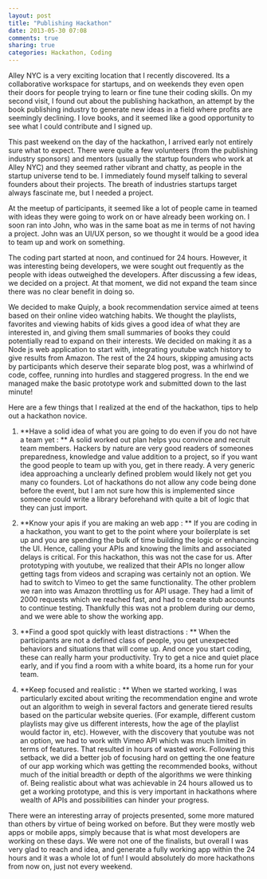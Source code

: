 ```yaml
---
layout: post
title: "Publishing Hackathon"
date: 2013-05-30 07:08
comments: true
sharing: true
categories: Hackathon, Coding
---   
```


Alley NYC is a very exciting location that I recently discovered. Its a collaborative workspace for startups, and on weekends they even open their doors for people trying to learn or fine tune their coding skills. On my second visit, I found out about the publishing hackathon, an attempt by the book publishing industry to generate new ideas in a field where profits are seemingly declining. I love books, and it seemed like a good opportunity to see what I could contribute and I signed up.

This past weekend on the day of the hackathon, I arrived early not entirely sure what to expect. There were quite a few volunteers (from the publishing industry sponsors) and mentors (usually the startup founders who work at Alley NYC) and they seemed rather vibrant and chatty, as people in the startup universe tend to be. I immediately found myself talking to several founders about their projects. The breath of industries startups target always fascinate me, but I needed a project.

At the meetup of participants, it seemed like a lot of people came in teamed with ideas they were going to work on or have already been working on. I soon ran into John, who was in the same boat as me in terms of not having a project. John was an UI/UX person, so we thought it would be a good idea to team up and work on something.

The coding part started at noon, and continued for 24 hours. However, it was interesting being developers, we were sought out frequently as the people with ideas outweighed the developers. After discussing a few ideas, we decided on a project. At that moment, we did not expand the team since there was no clear benefit in doing so.

We decided to make Quiply, a book recommendation service aimed at teens based on their online video watching habits. We thought the playlists, favorites and viewing habits of kids gives a good idea of what they are interested in, and giving them small summaries of books they could potentially read to expand on their interests. We decided on making it as a Node js web application to start with, integrating youtube watch history to give results from Amazon. 
The rest of the 24 hours, skipping amusing acts by participants which deserve their separate blog post, was a whirlwind of code, coffee, running into hurdles and staggered progress. In the end we managed make the basic prototype work and submitted down to the last minute! 

Here are a few things that I realized at the end of the hackathon, tips to help out a hackathon novice.

1. **Have a solid idea of what you are going to do even if you do not have a team yet : ** A solid worked out plan helps you convince and recruit team members. Hackers by nature are very good readers of someones preparedness, knowledge and value addition to a project, so if you want the good people to team up with you, get in there ready. A very generic idea approaching a unclearly defined problem would likely not get you many co founders. Lot of hackathons do not allow any code being done before the event, but I am not sure how this is implemented since someone could write a library beforehand with quite a bit of logic that they can just import.

2. **Know your apis if you are making an web app : ** If you are coding in a hackathon, you want to get to the point where your boilerplate is set up and you are spending the bulk of time building the logic or enhancing the UI. Hence, calling your APIs and knowing the limits and associated delays is critical. For this hackathon, this was not the case for us. After prototyping with youtube, we realized that their APIs no longer allow getting tags from videos and scraping was certainly not an option. We had to switch to Vimeo to get the same functionality. The other problem we ran into was Amazon throttling us for API usage. They had a limit of 2000 requests which we reached fast, and had to create stub accounts to continue testing. Thankfully this was not a problem during our demo, and we were able to show the working app.

3. **Find a good spot quickly with least distractions : ** When the participants are not a defined class of people, you get unexpected behaviors and situations that will come up. And once you start coding, these can really harm your productivity. Try to get a nice and quiet place early, and if you find a room with a white board, its a home run for your team. 

4. **Keep focused and realistic : ** When we started working, I was particularly excited about writing the recommendation engine and wrote out an algorithm to weigh in several factors and generate tiered results based on the particular website queries. (For example, different custom playlists may give us different interests, how the age of the playlist would factor in, etc). However, with the discovery that youtube was not an option, we had to work with Vimeo API which was much limited in terms of features. That resulted in hours of wasted work. Following this setback, we did a better job of focusing hard on getting the one feature of our app working which was getting the recommended books, without much of the initial breadth or depth of the algorithms we were thinking of. Being realistic about what was achievable in 24 hours allowed us to get a working prototype, and this is very important in hackathons where wealth of APIs and possibilities can hinder your progress.

There were an interesting array of projects presented, some more matured than others by virtue of being worked on before. But they were mostly web apps or mobile apps, simply because that is what most developers are working on these days. We were not one of the finalists, but overall I was very glad to reach and idea, and generate a fully working app within the 24 hours and it was a whole lot of fun! I would absolutely do more hackathons from now on, just not every weekend.
